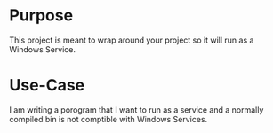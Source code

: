 # Purpose
This project is meant to wrap around your project so it will run as a Windows Service.

# Use-Case
I am writing a porogram that I want to run as a service and a normally compiled bin is not comptible with Windows Services.
